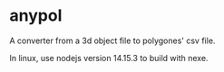 # anypol
A converter from a 3d object file to polygones' csv file.

In linux, use nodejs version 14.15.3 to build with nexe.